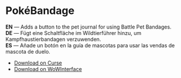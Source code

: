 PokéBandage
==============

**EN** — Adds a button to the pet journal for using Battle Pet Bandages.  
**DE** — Fügt eine Schaltfläche im Wildtierführer hinzu, um Kampfhaustierbandagen verzuwenden.  
**ES** — Añade un botón en la guía de mascotas para usar las vendas de mascota de duelo.

* [Download on Curse](https://www.curseforge.com/wow/addons/pokebandage/)
* [Download on WoWInterface](https://www.wowinterface.com/downloads/info22735-PokeBandage.html)
